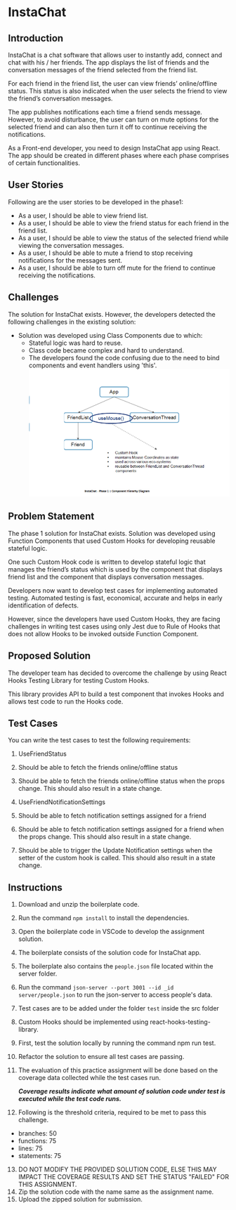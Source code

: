 # InstaChat

## Introduction

InstaChat is a chat software that allows user to instantly add, connect and chat with his / her friends. The app displays the list of friends and the conversation messages of the friend selected from the friend list. 

For each friend in the friend list, the user can view friends’ online/offline status. This status is also indicated when the user selects the friend to view the friend’s conversation messages.

The app publishes notifications each time a friend sends message. However, to avoid disturbance, the user can turn on mute options for the selected friend and can also then turn it off to continue receiving the notifications.

As a Front-end developer, you need to design InstaChat app using React. The app should be created in different phases where each phase comprises of certain functionalities.

## User Stories

Following are the user stories to be developed in the phase1:
-	As a user, I should be able to view friend list.
-	As a user, I should be able to view the friend status for each friend in the friend list.
-	As a user, I should be able to view the status of the selected friend while viewing the conversation messages. 
-	As a user, I should be able to mute a friend to stop receiving notifications for the messages sent.
-	As a user, I should be able to turn off mute for the friend to continue receiving the notifications.

## Challenges

The solution for InstaChat exists. However, the developers detected the following challenges in the existing solution: 
- Solution was developed using Class Components due to which: 
    - Stateful logic was hard to reuse. 
    - Class code became complex and hard to understand. 
    - The developers found the code confusing due to the need to bind components and event handlers using 'this'. 
    ![](./images/component-diagram.jpg)

## Problem Statement

The phase 1 solution for InstaChat exists. 
Solution was developed using Function Components that used Custom Hooks for developing reusable stateful logic. 

One such Custom Hook code is written to develop stateful logic that manages the friend’s status which is used by the component that displays friend list and the component that displays conversation messages.

Developers now want to develop test cases for implementing automated testing.
Automated testing is fast, economical, accurate and helps in early identification of defects. 

However, since the developers have used Custom Hooks, they are facing challenges in writing test cases using only Jest due to
Rule of Hooks that does not allow Hooks to be invoked outside Function Component.

## Proposed Solution

The developer team has decided to overcome the challenge by using React Hooks Testing Library for testing Custom Hooks.

This library provides API to build a test component that invokes Hooks and allows test code to run the Hooks code.

## Test Cases 

You can write the test cases to test the following requirements:  

1. UseFriendStatus  
  1. Should be able to fetch the friends online/offline status  
  2. Should be able to fetch the friends online/offline status when the props change. This should also result in a state change.  

2. UseFriendNotificationSettings  
  1. Should be able to fetch notification settings assigned for a friend  
  2. Should be able to fetch notification settings assigned for a friend when the props change. This should also result in a state change.   
  3. Should be able to trigger the Update Notification settings when the setter of the custom hook is called. This should also result in a state change.   

## Instructions 

1. Download and unzip the boilerplate code.    
2. Run the command `npm install` to install the dependencies.    
3. Open the boilerplate code in VSCode to develop the assignment solution.    
4. The boilerplate consists of the solution code for InstaChat app.  
5. The boilerplate also contains the `people.json` file located within the server folder.  
6. Run the command `json-server --port 3001 --id _id server/people.json` to run the json-server to access people's data.  
7. Test cases are to be added under the folder `test` inside the src folder  
8. Custom Hooks should be implemented using react-hooks-testing-library.  
9. First, test the solution locally by running the command npm run test.  
10. Refactor the solution to ensure all test cases are passing.
11. The evaluation of this practice assignment will be done based on the coverage data collected while the test cases run.

    ***Coverage results indicate what amount of solution code under test is executed while the test code runs.***

12. Following is the threshold criteria, required to be met to pass this challenge.
- branches: 50
- functions: 75
- lines: 75
- statements: 75
13. DO NOT MODIFY THE PROVIDED SOLUTION CODE, ELSE THIS MAY IMPACT THE COVERAGE RESULTS AND SET THE STATUS "FAILED" FOR THIS ASSIGNMENT.  
14. Zip the solution code with the name same as the assignment name.  
15. Upload the zipped solution for submission. 